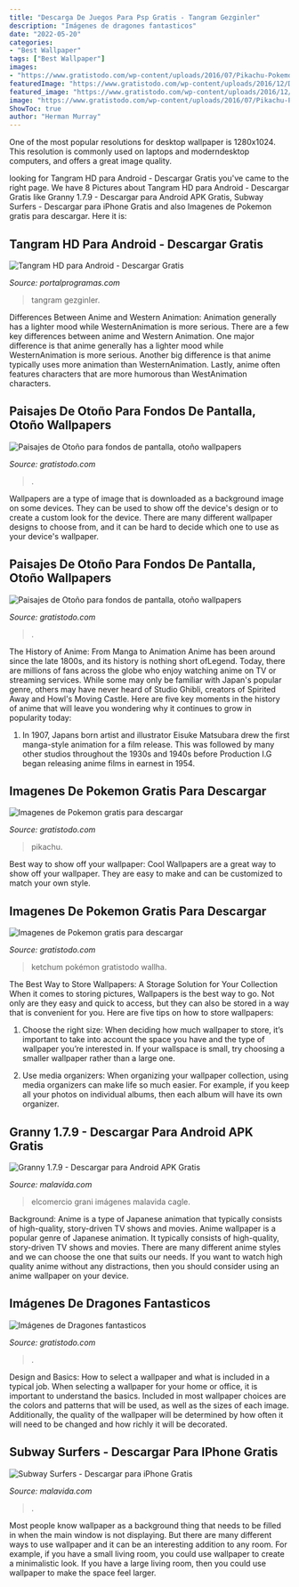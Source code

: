 ```yaml
---
title: "Descarga De Juegos Para Psp Gratis - Tangram Gezginler"
description: "Imágenes de dragones fantasticos"
date: "2022-05-20"
categories:
- "Best Wallpaper"
tags: ["Best Wallpaper"]
images:
- "https://www.gratistodo.com/wp-content/uploads/2016/07/Pikachu-Pokemon-Wallpaper.jpg"
featuredImage: "https://www.gratistodo.com/wp-content/uploads/2016/12/Dragones-2.jpg"
featured_image: "https://www.gratistodo.com/wp-content/uploads/2016/12/Dragones-2.jpg"
image: "https://www.gratistodo.com/wp-content/uploads/2016/07/Pikachu-Pokemon-Wallpaper.jpg"
ShowToc: true
author: "Herman Murray"
---
```



One of the most popular resolutions for desktop wallpaper is 1280x1024. This resolution is commonly used on laptops and moderndesktop computers, and offers a great image quality.

	

		
looking for Tangram HD para Android - Descargar Gratis you've came to the right page. We have 8 Pictures about Tangram HD para Android - Descargar Gratis like Granny 1.7.9 - Descargar para Android APK Gratis, Subway Surfers - Descargar para iPhone Gratis and also Imagenes de Pokemon gratis para descargar. Here it is:
		
    
## Tangram HD Para Android - Descargar Gratis

<img loading=lazy src="https://www.portalprogramas.com/imagenes/programas/es/806/25806_10.jpg" onerror="this.onerror=null;this.src='https://tse3.mm.bing.net/th?id=OIP.MGsmRMJzxQZ3HUE4VQ1G_wAAAA&amp;pid=15.1';" alt="Tangram HD para Android - Descargar Gratis">

_Source: portalprogramas.com_

>tangram gezginler. 

	

Differences Between Anime and Western Animation: Animation generally has a lighter mood while WesternAnimation is more serious.
There are a few key differences between anime and Western Animation. One major difference is that anime generally has a lighter mood while WesternAnimation is more serious. Another big difference is that anime typically uses more animation than WesternAnimation. Lastly, anime often features characters that are more humorous than WestAnimation characters.

    
## Paisajes De Otoño Para Fondos De Pantalla, Otoño Wallpapers

<img loading=lazy src="https://www.gratistodo.com/wp-content/uploads/2016/10/paisajes-de-otoño-bonitos-fondos-hd.jpg" onerror="this.onerror=null;this.src='https://tse2.mm.bing.net/th?id=OIP.PwDV-ujhey32AwvjM7rLxAHaEo&amp;pid=15.1';" alt="Paisajes de Otoño para fondos de pantalla, otoño wallpapers">

_Source: gratistodo.com_

>. 

	

Wallpapers are a type of image that is downloaded as a background image on some devices. They can be used to show off the device's design or to create a custom look for the device. There are many different wallpaper designs to choose from, and it can be hard to decide which one to use as your device's wallpaper.

    
## Paisajes De Otoño Para Fondos De Pantalla, Otoño Wallpapers

<img loading=lazy src="https://www.gratistodo.com/wp-content/uploads/2016/10/imagenes-otoño-fondos-hd-gratis-800x500.jpg" onerror="this.onerror=null;this.src='https://tse2.mm.bing.net/th?id=OIP.uYB96omehZu6sAlkoUhdagHaEo&amp;pid=15.1';" alt="Paisajes de Otoño para fondos de pantalla, otoño wallpapers">

_Source: gratistodo.com_

>. 

	

The History of Anime: From Manga to Animation
Anime has been around since the late 1800s, and its history is nothing short ofLegend. Today, there are millions of fans across the globe who enjoy watching anime on TV or streaming services. While some may only be familiar with Japan's popular genre, others may have never heard of Studio Ghibli, creators of Spirited Away and Howl's Moving Castle. Here are five key moments in the history of anime that will leave you wondering why it continues to grow in popularity today:
1) In 1907, Japans born artist and illustrator Eisuke Matsubara drew the first manga-style animation for a film release. This was followed by many other studios throughout the 1930s and 1940s before Production I.G began releasing anime films in earnest in 1954.

    
## Imagenes De Pokemon Gratis Para Descargar

<img loading=lazy src="https://www.gratistodo.com/wp-content/uploads/2016/07/Pikachu-Pokemon-Wallpaper.jpg" onerror="this.onerror=null;this.src='https://tse3.mm.bing.net/th?id=OIP.ohEr-gdnDu6IiPY8546LxAHaF7&amp;pid=15.1';" alt="Imagenes de Pokemon gratis para descargar">

_Source: gratistodo.com_

>pikachu. 

	

Best way to show off your wallpaper:
Cool Wallpapers are a great way to show off your wallpaper. They are easy to make and can be customized to match your own style.

    
## Imagenes De Pokemon Gratis Para Descargar

<img loading=lazy src="https://www.gratistodo.com/wp-content/uploads/2016/09/Pokemon-2.png" onerror="this.onerror=null;this.src='https://tse3.mm.bing.net/th?id=OIP.XZYsvDwbTCCsWhIYWbGB6wHaEA&amp;pid=15.1';" alt="Imagenes de Pokemon gratis para descargar">

_Source: gratistodo.com_

>ketchum pokémon gratistodo wallha. 

	

The Best Way to Store Wallpapers: A Storage Solution for Your Collection
When it comes to storing pictures, Wallpapers is the best way to go. Not only are they easy and quick to access, but they can also be stored in a way that is convenient for you. Here are five tips on how to store wallpapers:
1) Choose the right size: When deciding how much wallpaper to store, it’s important to take into account the space you have and the type of wallpaper you’re interested in. If your wallspace is small, try choosing a smaller wallpaper rather than a large one.

2) Use media organizers: When organizing your wallpaper collection, using media organizers can make life so much easier. For example, if you keep all your photos on individual albums, then each album will have its own organizer.

    
## Granny 1.7.9 - Descargar Para Android APK Gratis

<img loading=lazy src="https://imag.malavida.com/mvimgbig/download-fs/granny-20748-3.jpg" onerror="this.onerror=null;this.src='https://tse3.mm.bing.net/th?id=OIP.qZASWEPNzEDrwVkuuyJAqQHaEK&amp;pid=15.1';" alt="Granny 1.7.9 - Descargar para Android APK Gratis">

_Source: malavida.com_

>elcomercio grani imágenes malavida cagle. 

	

Background: Anime is a type of Japanese animation that typically consists of high-quality, story-driven TV shows and movies.
Anime wallpaper is a popular genre of Japanese animation. It typically consists of high-quality, story-driven TV shows and movies. There are many different anime styles and we can choose the one that suits our needs. If you want to watch high quality anime without any distractions, then you should consider using an anime wallpaper on your device.

    
## Imágenes De Dragones Fantasticos

<img loading=lazy src="https://www.gratistodo.com/wp-content/uploads/2016/12/Dragones-2.jpg" onerror="this.onerror=null;this.src='https://tse4.mm.bing.net/th?id=OIP.hWDTtI7ydBLSP8yw63KlcwHaFc&amp;pid=15.1';" alt="Imágenes de Dragones fantasticos">

_Source: gratistodo.com_

>. 

	

Design and Basics: How to select a wallpaper and what is included in a typical job.
When selecting a wallpaper for your home or office, it is important to understand the basics. Included in most wallpaper choices are the colors and patterns that will be used, as well as the sizes of each image. Additionally, the quality of the wallpaper will be determined by how often it will need to be changed and how richly it will be decorated.

    
## Subway Surfers - Descargar Para IPhone Gratis

<img loading=lazy src="https://imag.malavida.com/mvimgbig/download-fs/subway-surfers-12074-4.jpg" onerror="this.onerror=null;this.src='https://tse2.mm.bing.net/th?id=OIP.a5e_ffFL2t9aHkFEUrHFRwHaNL&amp;pid=15.1';" alt="Subway Surfers - Descargar para iPhone Gratis">

_Source: malavida.com_

>. 

	

Most people know wallpaper as a background thing that needs to be filled in when the main window is not displaying. But there are many different ways to use wallpaper and it can be an interesting addition to any room. For example, if you have a small living room, you could use wallpaper to create a minimalistic look. If you have a large living room, then you could use wallpaper to make the space feel larger.

